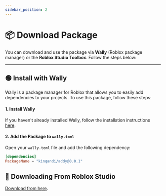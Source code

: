 ```yaml
---
sidebar_position: 2
---
```

# 📦 Download Package

You can download and use the package via **Wally** (Roblox package manager) or the **Roblox Studio Toolbox**. Follow the steps below:

---

## 🟢 Install with Wally

Wally is a package manager for Roblox that allows you to easily add dependencies to your projects. To use this package, follow these steps:

#### 1. Install Wally
If you haven't already installed Wally, follow the installation instructions [here](https://github.com/UpliftGames/wally#installation).

#### 2. Add the Package to `wally.toml`
Open your `wally.toml` file and add the following dependency:

```toml
[dependencies]
PackageName = "kinqandi/addy@0.0.1"
```

## 🔴 Downloading From Roblox Studio
[Download from here](#).